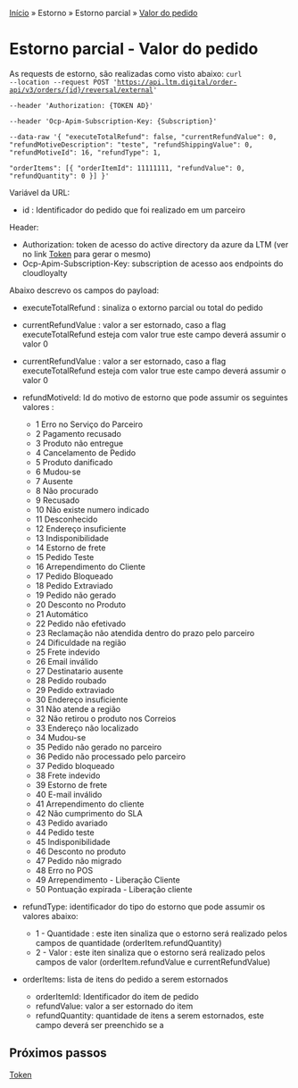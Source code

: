 [Início](/readme.md) &raquo; Estorno &raquo; Estorno parcial &raquo; [Valor do pedido](/purchase/order-value.md)
# Estorno parcial - Valor do pedido
As requests de estorno, são realizadas como visto abaixo:
<code>curl --location --request POST 'https://api.ltm.digital/order-api/v3/orders/{id}/reversal/external' \
--header 'Authorization: {TOKEN AD}' \
--header 'Ocp-Apim-Subscription-Key: {Subscription}' \
--data-raw '{
  "executeTotalRefund": false,
  "currentRefundValue": 0,
  "refundMotiveDescription": "teste",
  "refundShippingValue": 0,
  "refundMotiveId": 16,
  "refundType": 1,	
  "orderItems": [{
      "orderItemId": 11111111,
      "refundValue": 0,
      "refundQuantity": 0
    }]
}'</code>

Variável da URL:
- id : Identificador do pedido que foi realizado em um parceiro

Header:
- Authorization: token de acesso do active directory da azure da LTM (ver no link [Token](/reversal/token.md) para gerar o mesmo)
- Ocp-Apim-Subscription-Key: subscription de acesso aos endpoints do cloudloyalty

Abaixo descrevo os campos do payload:
- executeTotalRefund : sinaliza o extorno parcial ou total do pedido

- currentRefundValue : valor a ser estornado, caso a flag executeTotalRefund esteja com valor true este campo deverá assumir o valor 0

- currentRefundValue : valor a ser estornado, caso a flag executeTotalRefund esteja com valor true este campo deverá assumir o valor 0

- refundMotiveId: Id do motivo de estorno que pode assumir os seguintes valores :
    - 1	Erro no Serviço do Parceiro
    - 2	Pagamento recusado
    - 3	Produto não entregue
    - 4	Cancelamento de Pedido
    - 5	Produto danificado
    - 6	Mudou-se
    - 7	Ausente
    - 8	Não procurado
    - 9	Recusado
    - 10	Não existe numero indicado
    - 11	Desconhecido
    - 12	Endereço insuficiente
    - 13	Indisponibilidade
    - 14	Estorno de frete
    - 15	Pedido Teste
    - 16	Arrependimento do Cliente
    - 17	Pedido Bloqueado
    - 18	Pedido Extraviado
    - 19	Pedido não gerado
    - 20	Desconto no Produto
    - 21	Automático
    - 22	Pedido não efetivado
    - 23	Reclamação não atendida dentro do prazo pelo parceiro
    - 24	Dificuldade na região
    - 25	Frete indevido
    - 26	Email inválido
    - 27	Destinatario ausente 
    - 28	Pedido roubado
    - 29	Pedido extraviado
    - 30	Endereço insuficiente 
    - 31	Não atende a região
    - 32	Não retirou o produto nos Correios
    - 33	Endereço não localizado
    - 34	Mudou-se
    - 35	Pedido não gerado no parceiro
    - 36	Pedido não processado pelo parceiro
    - 37	Pedido bloqueado
    - 38	Frete indevido
    - 39	Estorno de frete 
    - 40	E-mail inválido
    - 41	Arrependimento do cliente
    - 42	Não cumprimento do SLA
    - 43	Pedido avariado
    - 44	Pedido teste
    - 45	Indisponibilidade
    - 46	Desconto no produto
    - 47	Pedido não migrado
    - 48	Erro no POS
    - 49	Arrependimento - Liberação Cliente
    - 50	Pontuação expirada - Liberação cliente
- refundType: identificador do tipo do estorno que pode assumir os valores abaixo:
    - 1 - Quantidade : este iten sinaliza que o estorno será realizado pelos campos de quantidade (orderItem.refundQuantity)
	- 2 - Valor : este iten sinaliza que o estorno será realizado pelos campos de valor (orderItem.refundValue e currentRefundValue)
- orderItems: lista de itens do pedido a serem estornados
    - orderItemId: Identificador do item de pedido
    - refundValue: valor a ser estornado do item
    - refundQuantity: quantidade de itens a serem estornados, este campo deverá ser preenchido se a

  
## Próximos passos

[Token](/reversal/token.md)